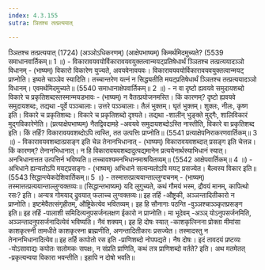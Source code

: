```yaml
---
index: 4.3.155
sutra: ञितश्च तत्प्रत्ययात्

---
```

 ञ्ञितश्च तत्प्रत्ययात् (1724) (अञ्ञोऽधिकरणम्) (आक्षेपभाष्यम्) किमर्थमिदमुच्यते? (5539 समाधानवार्तिकम्॥ 1 ॥) - विकारावयवयोर्विकारावयवयुक्तत्वान्मयट्प्रतिषेधार्थं ञ्ञितश्च तत्प्रत्ययादञ्ञो विधानम् - (भाष्यम्) विकारो विकारेण युज्यते, अवयवेनावयवः। विकारावयवयोर्विकारावयवयुक्तत्वान्मयट् प्राप्नोति। इष्यते चाञ्ञेव स्यादिति। तच्चान्तरेण यत्नं न सिद्ध्यतीति मयट्प्रतिषेधार्थं ञ्ञितश्च तत्प्रत्ययादञ्ञो विधानम्। एवमर्थमिदमुच्यते॥ (5540 समाधानाक्षेपवार्तिकम्॥ 2 ॥) - न वा दृष्टो ह्यवयवे समुदायशब्दो विकारे च प्रकृतिशब्दस्तस्मान्मयडभावः - (भाष्यम्) न वैतत्प्रयोजनमस्ति। किं कारणम्? दृष्टो ह्यवयवे समुदायशब्दः, तद्यथा -पूर्वे पञ्ञ्चालाः। उत्तरे पञ्ञ्चालाः। तैलं भुक्तम्। घृतं भुक्तम्। शुक्लः, नीलः, कृष्ण इति। विकारे च प्रकृतिशब्दः। विकारे च प्रकृतिशब्दो दृश्यते। तद्यथा -शालीन् भुङ्क्ते मुद्गैः, शालिविकारं मुद्गविकारेणेति। (प्रत्याक्षेपभाष्यम्) नैतद्विवदामहे -अवयवे समुदायशब्दोऽस्ति नास्तीति, विकारे वा प्रकृतिशब्द इति। किं तर्हि? विकारावयवशब्दोऽपि त्वस्ति, तत उत्पत्तिः प्राप्नोति॥ (5541 प्रत्याक्षेपनिराकरणवार्तिकम्॥ 3 ॥) - विकारावयवशब्दात्प्रसङ्ग इति चेन्न तेनानभिधानात् - (भाष्यम्) विकारावयवशब्दात् प्रसङ्ग इति चेत्तन्न। किं कारणम्? तेनानभिधानात्। न हि विकारावयवशब्दादुत्पद्यमानेन प्रत्ययेनार्थस्याभिधानं स्यात्। अनभिधानात्तत उत्पत्तिर्न भविष्यति॥ तच्चावश्यमनभिधानमाश्रयितव्यम्॥ (5542 आक्षेपवार्तिकम्॥ 4 ॥) - अभिधाने ह्यन्यतोऽपि मयट्प्रसङ्गः - (भाष्यम्) अभिधाने सत्यन्यतोऽपि मयट् प्रसज्येत। बैल्वस्य विकार इति॥ (5543 सिद्धान्त्येकदेशिवार्तिकम्॥ 5 ॥) - तस्मात्तत्प्रत्ययान्ताल्लुग्वचनम् - (भाष्यम्) तस्मात्तत्प्रत्ययान्ताल्लुग्वक्तव्यः॥ (सिद्धान्तभाष्यम्) यदि लुगुच्यते, कथं गौमयं भस्म, द्रौवयं मानम्, कापित्थो रसः? इति। अन्यत्र गोमयाद् द्रुवयात् फलाच्च लुग्वक्तव्यः॥ इह तर्हि -औष्ट्रकी, अञ्ञन्तादितीकारो न प्राप्नोति। इष्टमेवैतत्संगृहीतम्, औष्ट्रिकेत्येव भवितव्यम्। इह हि सौनागाः पठन्ति -वुञ्ञश्चाञ्ञ्कृतप्रसङ्ग इति॥ इह तर्हि -पालाशी समिदित्यनुपसर्जनलक्षण ईकारो न प्राप्नोति। मा भूदेवम् -अञ्ञ् योऽनुपसर्जनमिति, अञ्ञन्तादनुपसर्जनादित्येवं भविष्यति। नैवं शक्यम्। इह हि दोषः स्यात् -काशकृत्स्निना प्रोक्ता मीमांसा काशकृत्स्नी तामधीते काशकृत्स्ना ब्राह्मणीति, अणन्तादितीकारः प्रसज्येत। तस्मादस्तु न तेनानभिधानादित्येव॥ इह तर्हि कापोतो रस इति -प्राणिशब्दो नोपपद्यते। नैष दोषः। इदं तावदयं प्रष्टव्यः -योऽसावाद्यः कपोतः सलोमकः सपक्षः, न संप्रति प्राणिति, कथं तत्र प्राणिशब्दो वर्तते? इति। अथ मतमेतत् -प्रकृत्यन्वया विकारा भवन्तीति। इहापि न दोषो भवति॥ 